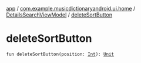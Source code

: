 [app](../../index.md) / [com.example.musicdictionaryandroid.ui.home](../index.md) / [DetailsSearchViewModel](index.md) / [deleteSortButton](./delete-sort-button.md)

# deleteSortButton

`fun deleteSortButton(position: `[`Int`](https://kotlinlang.org/api/latest/jvm/stdlib/kotlin/-int/index.html)`): `[`Unit`](https://kotlinlang.org/api/latest/jvm/stdlib/kotlin/-unit/index.html)